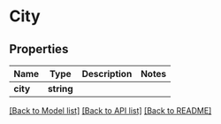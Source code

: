 # City

## Properties
Name | Type | Description | Notes
------------ | ------------- | ------------- | -------------
**city** | **string** |  | 

[[Back to Model list]](../../README.md#documentation-for-models) [[Back to API list]](../../README.md#documentation-for-api-endpoints) [[Back to README]](../../README.md)

